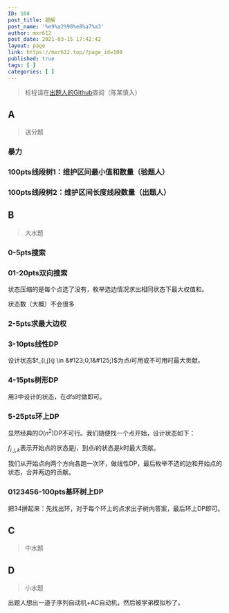 ```yaml
---
ID: 108
post_title: 题解
post_name: '%e9%a2%98%e8%a7%a3'
author: mxr612
post_date: 2021-03-15 17:42:42
layout: page
link: https://mxr612.top/?page_id=108
published: true
tags: [ ]
categories: [ ]
---
```

<blockquote>
  标程请在<a class="wp-editor-md-post-content-link" href="https://github.com/MXR612/OI-log/tree/master/my/001">出题人的Github</a>查阅（陈某慎入）
</blockquote>

<h2>A</h2>

<blockquote>
  送分题
</blockquote>

<h3>暴力</h3>

<h3>100pts线段树1：维护区间最小值和数量（验题人）</h3>

<h3>100pts线段树2：维护区间长度线段数量（出题人）</h3>

<h2>B</h2>

<blockquote>
  大水题
</blockquote>

<h3>0-5pts搜索</h3>

<h3>01-20pts双向搜索</h3>

状态压缩的是每个点选了没有，枚举选边情况求出相同状态下最大权值和。

状态数（大概）不会很多

<h3>2-5pts求最大边权</h3>

<h3>3-10pts线性DP</h3>

设计状态$f_{i,j}(j \in &#123;0,1&#125;)$为点$i$可用或不可用时最大贡献。

<h3>4-15pts树形DP</h3>

用3中设计的状态，在dfs时做即可。

<h3>5-25pts环上DP</h3>

显然经典的$O(n^2)$DP不可行。我们随便找一个点开始，设计状态如下：

$f_{i,j,k}$表示开始点的状态是$j$，到点$i$的状态是$k$时最大贡献。

我们从开始点向两个方向各跑一次环，做线性DP，最后枚举不选的边和开始点的状态，合并两边的贡献。

<h3>0123456-100pts基环树上DP</h3>

把34拼起来：先找出环，对于每个环上的点求出子树内答案，最后环上DP即可。

<h2>C</h2>

<blockquote>
  中水题
</blockquote>

<h2>D</h2>

<blockquote>
  小水题
</blockquote>

出题人想出一道子序列自动机+AC自动机，然后被学弟模拟秒了。